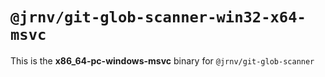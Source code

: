 # `@jrnv/git-glob-scanner-win32-x64-msvc`

This is the **x86_64-pc-windows-msvc** binary for `@jrnv/git-glob-scanner`
